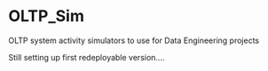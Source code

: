 # OLTP_Sim
OLTP system activity simulators to use for Data Engineering projects


Still setting up first redeployable version....
